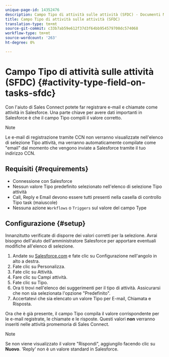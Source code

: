```yaml
---
unique-page-id: 14352476
description: Campo Tipo di attività sulle attività (SFDC) - Documenti Marketo - Documentazione prodotto
title: Campo Tipo di attività sulle attività (SFDC)
translation-type: tm+mt
source-git-commit: c33b7ab59e612f37d3f64bb954579700dc574068
workflow-type: tm+mt
source-wordcount: '263'
ht-degree: 0%

---
```



# Campo Tipo di attività sulle attività (SFDC) {#activity-type-field-on-tasks-sfdc}

Con l&#39;aiuto di Sales Connect potete far registrare e-mail e chiamate come attività in Salesforce. Una parte chiave per avere dati importanti in Salesforce è che il campo Tipo compili il valore corretto.

>[!NOTE]
>
>Le e-mail di registrazione tramite CCN non verranno visualizzate nell&#39;elenco di selezione Tipo attività, ma verranno automaticamente compilate come &quot;email&quot; dal momento che vengono inviate a Salesforce tramite il tuo indirizzo CCN.

## Requisiti {#requirements}

* Connessione con Salesforce
* Nessun valore Tipo predefinito selezionato nell&#39;elenco di selezione Tipo attività
* Call, Reply e Email devono essere tutti presenti nella casella di controllo Tipo task (maiuscole)
* Nessuna azione `Workflows` o `Triggers` sul valore del campo Type

## Configurazione {#setup}

Innanzitutto verificate di disporre dei valori corretti per la selezione. Avrai bisogno dell&#39;aiuto dell&#39;amministratore Salesforce per apportare eventuali modifiche all&#39;elenco di selezione.

1. Andate su [Salesforce.com](http://Salesforce.com) e fate clic su Configurazione nell&#39;angolo in alto a destra.
1. Fate clic su Personalizza.
1. Fate clic su Attività.
1. Fare clic su Campi attività.
1. Fate clic su Tipo.
1. Ora ti trovi nell&#39;elenco dei suggerimenti per il tipo di attività. Assicurarsi che non sia selezionata l&#39;opzione &quot;Predefinito&quot;.
1. Accertatevi che sia elencato un valore Tipo per E-mail, Chiamata e Risposta.

Ora che è già presente, il campo Tipo compila il valore corrispondente per le e-mail registrate, le chiamate e le risposte. Questi valori **non** verranno inseriti nelle attività promemoria di Sales Connect.

>[!NOTE]
>
>Se non viene visualizzato il valore &quot;Rispondi&quot;, aggiungilo facendo clic su **Nuovo**. &#39;Reply&#39; non è un valore standard in Salesforce.
